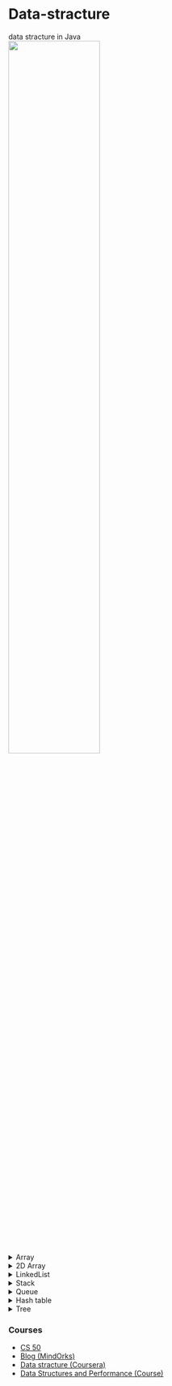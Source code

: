 # Data-stracture
data stracture in Java<br>
<img src = "https://user-images.githubusercontent.com/54688005/93380732-ec675d00-f85f-11ea-9669-63765174f253.jpg" width =60%>
  <img width ="10%"/> 
  <br><br><br>
<details close>
<summary>Array</summary>
<br>
• Arrays give us the ability to:
- Store a (potentially large) collection of homogeneous data 
- Have direct access to any one element in the collection by its position <br>


**Syntax**
type[] array_name = new type[length];  <br/>  <br/> 
<img src = "https://user-images.githubusercontent.com/54688005/92636834-499b6580-f2d8-11ea-859f-5c13d50db502.PNG" width =55%>
  <img width ="5%"/> 

**Access the Elements of an Array**
> String[] cars = {"Volvo", "BMW", "Ford", "Mazda"}; <br/> 
 System.out.println(cars[0]);<br/>
// Outputs Volvo


**Change an Array Element**

> String[] cars = {"Volvo", "BMW", "Ford", "Mazda"};<br/>
 cars[0] = "Opel";<br/>
 System.out.println(cars[0]);<br/>
// Now outputs Opel instead of Volvo

**Array Length**
To find out how many elements an array has, use the length property:<br/>
> String[] cars = {"Volvo", "BMW", "Ford", "Mazda"};<br/>
System.out.println(cars.length);<br/>
// Outputs 4<br/>

**loop to print all elements in Array**
>String[] cars = {"Volvo", "BMW", "Ford", "Mazda"};<br/>
for (int i = 0; i < cars.length; i++) {<br/>
  System.out.println(cars[i]);}
  
  
  **Resize the size of array** 
 when you reach capacity, resize to double the size
> int count =cars.length;<br/>
String [] newitems =new String [count*2];<br/>
//copy the elements to new array <br/>
for (int i=0;i<count;i++){<br/>
newitems [i]=cars[i];}<br/><br/>

 **Time**<br/>
- O(1) to add/remove at end (amortized for allocations for more space), index, or update<br/>
- O(n) to insert/remove elsewhere<br/>

 **Space**<br/>
- contiguous in memory, so proximity helps performance<br/>
- space needed = (array capacity, which is >= n) * size of item, but even if 2n, still O(n)<br/>


**resources**
1. [Arrays (Video](https://www.coursera.org/lecture/data-structures/arrays-OsBSF)
2. [ Array funcations](https://archive.org/details/0102WhatYouShouldKnow/03_01-resizableArrays.mp4)
3. [Dynamic Arrays (resize array)](https://www.coursera.org/lecture/data-structures/dynamic-arrays-EwbnV)

</details>



<details close>
<summary>2D Array</summary>
 <br/>
A multidimensional array is an array of arrays. Each element of a multidimensional array is an array itself. For example <br/>
  
  >  int[][] a = new int[3][4];<br/><br/>
  
 <img src = "https://user-images.githubusercontent.com/54688005/93002312-69c86000-f536-11ea-9ac8-57681ba2fff4.PNG" width =40%>
  <img width ="5%"/> 
  
  **Loop to print 2D array**<br/>
>int[][] board = new int[3][3];<br/>
for (int i = 0; i < board.length; i++) {<br/>
for (int j = 0; j < board[i].length; j++) {<br/>
board[i][j] = i + j; } }<br/>


**Resources**<br/>
[2D Array](https://archive.org/details/0102WhatYouShouldKnow/02_05-multidimensionalArrays.mp4)<br/>
</details>

<details close>
<summary>LinkedList</summary>
<br>
is a data structure wherein each element contains both  a data value and a pointer to next element in the list<br><br>
  
  <img src = "https://user-images.githubusercontent.com/54688005/93519501-a7f6c280-f92e-11ea-9772-8f414ce997a7.PNG" width =75%>
  <img width ="10%"/> 
  <br>
  
  **Array V.S Linkedlist** 
  1) Size of the array is fixed **v.s** Linked list allows dynamic memory allocation   <br>
  2) Array elements need contiguous memory locations to store their values **v.s** Linked list elements don’t need contiguous memory locations  <br>
  3) Inserting an element in an array is performance wise expensive **v.s**  Insert and delete operations in the Linked list are not performance wise expensive because adding      and deleting an element from the linked list does’t require element shifting, only the pointer of the previous and the next node requires change.  <br>
  
  
  
  
  
  
  **Funcations**
> LinkedList<String> al=new LinkedList<String>();  <br>
  al.add("Ravi");  <br>
  al.addFirst("First Item");<br>
  al.getFirst();<br>
  al.getLast();<br>
  al.addLast("Last Item");<br>
  al.removeFirst();<br>
  al.removeLast();<br>
  al.remove(2);<br>
  al.get(2);<br>
  al.size();<br>
  // clear the list<br>
  llist.clear();<br>
  // clone al ( returns the exact same copy of the Linked List object )<br>
  list2 = (LinkedList) al.clone();<br>
  
  
   **Time**<br/>
- **O(1)** to add/remove at end (amortized for allocations for more space), index, or update<br/>
- **O(n)** to insert/remove elsewhere<br/>

 **Space**<br/>
- The amount of data stored increases linearly with the number of nodes in the list. Therefore, the space complexity of the linked list is linear:  **O(n)**
 
  
  
  **Resources**
- [Website ](https://beginnersbook.com/2013/12/linkedlist-in-java-with-example/)
- [Video ](https://archive.org/details/ucberkeley_webcast_htzJdKoEmO0)
- [Lists vs. Arrays](https://www.coursera.org/learn/data-structures-optimizing-performance/lecture/QUaUd/in-the-real-world-lists-vs-arrays)
- [Why you should avoid Linked Lists](https://www.youtube.com/watch?v=YQs6IC-vgmo)

</details>

<details close>
<summary>Stack</summary>
 <br/>
 <img src = "https://user-images.githubusercontent.com/54688005/93125319-3f5bdb80-f6cb-11ea-868b-a57b1c4556c2.jpg" width =40%>
  <img width ="5%"/> <br/> <br/>

In stack, elements are stored and accessed in **Last In First Out** (LIFO) manner.
That is, elements are added to the top of the stack and removed from the top of the stack.<br/>

**Creating a Stack**
> Stack <Type> stacks = new Stack<>();<br/>

**example**<br/>
>       Stack <String> animals= new Stack<>();
        animals.push("Dog");
        animals.push("Horse");
        System.out.println("Stack: " + animals);
_**When we push an element into the stack the top is increased by 1.**_ <br/><br/>
  
   <img src = "https://user-images.githubusercontent.com/54688005/93127817-dece9d80-f6ce-11ea-8522-edfed130477f.PNG" width =40%>
  <img width ="5%"/> <br/> <br/>
  
  
  
  
**other Funcations**
>
**empty()**	The method checks the stack is empty or not.<br/>
**push(E item)** The method pushes (insert) an element onto the top of the stack.<br/>
**pop()**	The method removes an element from the top of the stack and returns the same element as the value of that function.<br/>
**peek()**	The method looks at the top element of the stack without removing it.<br/>
**search(Object o)**	The method searches the specified object and returns the position of the object<br/>
**size()** to get the size of the Stack <br/>

**Resources**<br/>
- [Stacks (Last In First Out)](https://archive.org/details/0102WhatYouShouldKnow/05_01-usingStacksForLast-inFirst-out.mp4)<br/>
- [Stacks](https://www.coursera.org/lecture/data-structures/stacks-UdKzQ)





</details>

<details close>
<summary>Queue </summary>
 <br/>
  is a data structure which follows the principle of FIFO (First-In-First-Out) <br/><br/>
   <img src = "https://user-images.githubusercontent.com/54688005/93380962-4831e600-f860-11ea-833b-9e551dddf44d.PNG" width =45%>
  <img width ="5%"/> <br/> <br/>
  
**FRONT** track the first element of the queue<br/>
**REAR** track the last elements of the queue<br/>
_**initially, set value of FRONT and REAR to -1**_ <br/><br/>
  
  **Funcations**<br/>
- **Enqueue()**: Add an element to the end of the queue _(increase the REAR index by 1)_
- **Dequeue()**: Remove an element from the front of the queue _(increase the FRONT index by 1)_
- **IsEmpty()**: Check if the queue is empty
- **IsFull()**: Check if the queue is full
- **Peek()**: Get the value of the front of the queue without removing it<br/><br/>
  
  
  
**Complexity Analysis**<br/>
The complexity of enqueue and dequeue operations in a queue using an array is ***O(1)**.<br/>
a bad implementation using linked list where you enqueue at head and dequeue at tail would be O(n) because you'd need the next to last element, causing a full traversal each dequeue<br/><br/>

**Applications of Queue**
-  Serving requests on a single shared resource, like a printer, CPU task scheduling etc.
-  In real life scenario, Call Center phone systems uses Queues to hold people calling them in an order, until a service representative is free.<br/><br/>
  

**Resources**<br/>
[Queue (video)](https://www.coursera.org/lecture/data-structures/queues-EShpq)<br/>
[FIFO in Queue](https://archive.org/details/0102WhatYouShouldKnow/05_03-usingQueuesForFirst-inFirst-out.mp4)<br/>
[Website](https://www.programiz.com/dsa/queue)<br/>
 [Code Resources](https://www.softwaretestinghelp.com/java-queue-interface/)<br/>

  
  
  </details>




<details close>
<summary>Hash table </summary>
 <br/>
  
  **Hashtable** is a combination of an array and linkedlist inside of it . <br/>
( where data is stored in an array format. Every data value has a unique key value. If the key is known, access to the needed data is very fast. So, insertion and search operations are fast independently on the data size)  _**in the form of “Key-Value” pair**_ <br/><br/><br/>




 <img src = "https://user-images.githubusercontent.com/54688005/93521481-6a933480-f930-11ea-8907-9a088b883fac.PNG" width =85%>
  <img width ="10%"/> <br/> <br/>

- The Hash Function should be such that the keys generated are uniformly distributed.
- The size of the Hash Table is dependent on the Hash Function. So, the choice of Hash Function should be done perfectly.
- In the case of a collision in the Hash Table, apply proper collision handling technique.

>Hashtable<Integer, String> hashtable = new Hashtable<>();<br/>
        //2. Add mappings to hashtable <br/>
        hashtable.put(1,  "A");<br/>
        hashtable.put(2,  "B" );<br/>
        hashtable.put(3,  "C");<br/>
        System.out.println(hashtable);<br/>
        //output <br/>
        {3=C, 2=B, 1=A}<br/>






**Methods**
- **Object put(Object key, Object value) :** It maps the specified key to the specified value in this hashtable. Neither the key nor the value can be null.
- **Object remove(Object key) :** It removes the key (and its corresponding value) from hashtable.
- **boolean containsValue(Object value) :** It returns true if specified value exist within the hash table for any pair, else return false.
- **void clear()** : It is used to remove all pairs in the hashtable.
- **Object get(Object key) :** It returns the value to which the specified key is mapped. Returns null if no such key is found.
- **void rehash() :** It is used to increase the size of the hash table and rehashes all of its keys.
- **int size() :** It returns the number of entries in the hash table.





**Time**<br/>
The Hash Table will perform the insertion, deletion, and searching operation in **O(1)** time.<br/><br/>

**Resources** <br/>
[Hash tables (CS50) ](https://www.youtube.com/watch?v=nvzVHwrrub0) <br/>
[CS 50 lecture](https://www.youtube.com/watch?v=4IrUAqYKjIA&list=PLhQjrBD2T381L3iZyDTxRwOBuUt6m1FnW&index=6&t=4702s) <br/>








 </details>
 
 

<details close>
<summary>Tree </summary>
 <br/>
A binary tree is a recursive tree data structure where each node can have 2 children at most. 
  
  
 <img src = "https://user-images.githubusercontent.com/54688005/93895054-ae4ebb00-fcef-11ea-833e-557289e2808f.PNG" width =70%>
  <img width ="8%"/> <br/> <br/>



**Resources**<br/>
[ Introduction To Trees ( Arabic )](https://www.youtube.com/watch?v=XDDZNL-yG2U)








 </details>

















### Courses
- [CS 50 ](https://www.youtube.com/watch?v=4IrUAqYKjIA&list=PLhQjrBD2T381L3iZyDTxRwOBuUt6m1FnW&t=0s)
- [Blog (MindOrks)](https://blog.mindorks.com/android-developer-should-know-these-data-structures-for-next-interview)
- [Data stracture (Coursera)](https://www.coursera.org/learn/data-structures)
- [Data Structures and Performance (Course)](https://www.coursera.org/learn/data-structures-optimizing-performance)








